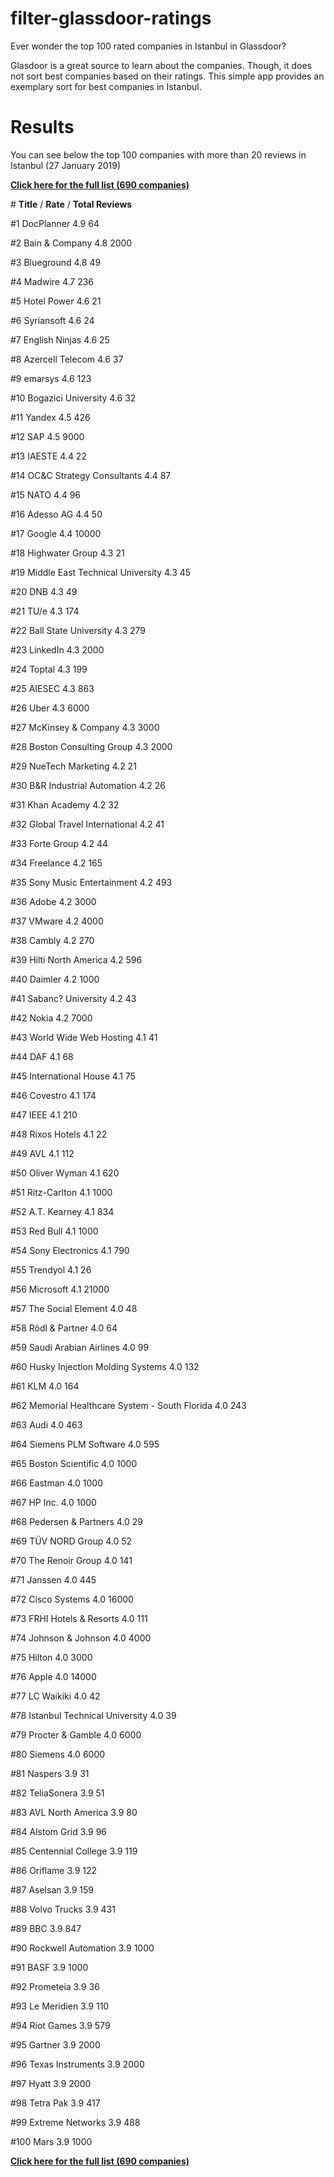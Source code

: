 # filter-glassdoor-ratings
Ever wonder the top 100 rated companies in Istanbul in Glassdoor?

Glasdoor is a great source to learn about the companies. Though, it does not sort best companies based on their ratings. This simple app provides an exemplary sort for best companies in Istanbul.

# Results
You can see below the top 100 companies with more than 20 reviews in Istanbul (27 January 2019)

**[Click here for the full list (690 companies)](https://github.com/hakaneroztekin/glassdoor-scraper/blob/master/topCompaniesInIstanbul.txt)**

\#  **Title** /	**Rate** /	**Total Reviews**

#1	DocPlanner 	4.9		64

#2	Bain & Company 	4.8		2000

#3	Blueground 	4.8		49

#4	Madwire 	4.7		236

#5	Hotel Power 	4.6		21

#6	Syriansoft 	4.6		24

#7	English Ninjas 	4.6		25

#8	Azercell Telecom 	4.6		37

#9	emarsys 	4.6		123

#10	Bogazici University 	4.6		32

#11	Yandex 	4.5		426

#12	SAP 	4.5		9000

#13	IAESTE 	4.4		22

#14	OC&C Strategy Consultants 	4.4		87

#15	NATO 	4.4		96

#16	Adesso AG 	4.4		50

#17	Google 	4.4		10000

#18	Highwater Group 	4.3		21

#19	Middle East Technical University 	4.3		45

#20	DNB 	4.3		49

#21	TU/e 	4.3		174

#22	Ball State University 	4.3		279

#23	LinkedIn 	4.3		2000

#24	Toptal 	4.3		199

#25	AIESEC 	4.3		863

#26	Uber 	4.3		6000

#27	McKinsey & Company 	4.3		3000

#28	Boston Consulting Group 	4.3		2000

#29	NueTech Marketing 	4.2		21

#30	B&R Industrial Automation 	4.2		26

#31	Khan Academy 	4.2		32

#32	Global Travel International 	4.2		41

#33	Forte Group 	4.2		44

#34	Freelance 	4.2		165

#35	Sony Music Entertainment 	4.2		493

#36	Adobe 	4.2		3000

#37	VMware 	4.2		4000

#38	Cambly 	4.2		270

#39	Hilti North America 	4.2		596

#40	Daimler 	4.2		1000

#41	Sabanc? University 	4.2		43

#42	Nokia 	4.2		7000

#43	World Wide Web Hosting 	4.1		41

#44	DAF 	4.1		68

#45	International House 	4.1		75

#46	Covestro 	4.1		174

#47	IEEE 	4.1		210

#48	Rixos Hotels 	4.1		22

#49	AVL 	4.1		112

#50	Oliver Wyman 	4.1		620

#51	Ritz-Carlton 	4.1		1000

#52	A.T. Kearney 	4.1		834

#53	Red Bull 	4.1		1000

#54	Sony Electronics 	4.1		790

#55	Trendyol 	4.1		26

#56	Microsoft 	4.1		21000

#57	The Social Element 	4.0		48

#58	Rödl & Partner 	4.0		64

#59	Saudi Arabian Airlines 	4.0		99

#60	Husky Injection Molding Systems 	4.0		132

#61	KLM 	4.0		164

#62	Memorial Healthcare System - South Florida 	4.0		243

#63	Audi 	4.0		463

#64	Siemens PLM Software 	4.0		595

#65	Boston Scientific 	4.0		1000

#66	Eastman 	4.0		1000

#67	HP Inc. 	4.0		1000

#68	Pedersen & Partners 	4.0		29

#69	TÜV NORD Group 	4.0		52

#70	The Renoir Group 	4.0		141

#71	Janssen 	4.0		445

#72	Cisco Systems 	4.0		16000

#73	FRHI Hotels & Resorts 	4.0		111

#74	Johnson & Johnson 	4.0		4000

#75	Hilton 	4.0		3000

#76	Apple 	4.0		14000

#77	LC Waikiki 	4.0		42

#78	Istanbul Technical University 	4.0		39

#79	Procter & Gamble 	4.0		6000

#80	Siemens 	4.0		6000

#81	Naspers 	3.9		31

#82	TeliaSonera 	3.9		51

#83	AVL North America 	3.9		80

#84	Alstom Grid 	3.9		96

#85	Centennial College 	3.9		119

#86	Oriflame 	3.9		122

#87	Aselsan 	3.9		159

#88	Volvo Trucks 	3.9		431

#89	BBC 	3.9		847

#90	Rockwell Automation 	3.9		1000

#91	BASF 	3.9		1000

#92	Prometeia 	3.9		36

#93	Le Meridien 	3.9		110

#94	Riot Games 	3.9		579

#95	Gartner 	3.9		2000

#96	Texas Instruments 	3.9		2000

#97	Hyatt 	3.9		2000

#98	Tetra Pak 	3.9		417

#99	Extreme Networks 	3.9		488

#100	Mars 	3.9		1000

**[Click here for the full list (690 companies)](https://github.com/hakaneroztekin/glassdoor-scraper/blob/master/topCompaniesInIstanbul.txt)**

